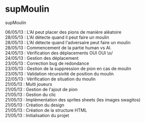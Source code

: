 supMoulin
=========

supMoulin

06/05/13 : L'AI peut placer des pions de manière aléatoire<br/>
28/05/13 : L'AI détecte quand il peut faire un moulin<br/>
28/05/13 : L'AI détecte quand l'adversaire peut faire un moulin<br/>
28/05/13 : Commencement de la partie human vs AI. <br/>
24/05/13 : Vérification des déplacements OUI OUI \o/<br/>
24/05/13 : Gestion des déplacement<br/>
23/05/13 : Correction bug de redondance<br/>
23/05/13 : Gestion de la suppression de pion en cas de moulin<br/>
23/05/13 : Validation récursivité de position du moulin<br/>
22/05/13 : Vérification de situation du moulin<br/>
21/05/13 : Multi joueurs<br/>
21/05/13 : Gestion de l'ajout de pion<br/>
21/05/13 : Gestion du clic<br/>
21/05/13 : Implémentation des sprites sheets (les images swagitos)<br/>
21/05/13 : Création du design<br/>
21/05/13 : Création de la structure HTML<br/>
21/05/13 : Initialisation du projet<br/>
